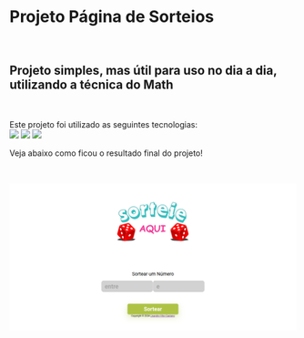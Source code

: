 <h1>Projeto Página de Sorteios</h1>
<br>
<h2>Projeto simples, mas útil para uso no dia a dia, utilizando a técnica do Math</h2>
<br>
<p>Este projeto foi utilizado as seguintes tecnologias:
<br>
 <img src="https://img.shields.io/badge/HTML5-E34F26?style=for-the-badge&logo=html5&logoColor=white" />
  <img src="https://img.shields.io/badge/CSS3-1572B6?style=for-the-badge&logo=css3&logoColor=white" />
  <img src="https://img.shields.io/badge/JavaScript-323330?style=for-the-badge&logo=javascript&logoColor=F7DF1E" />
  <br>
  <p>Veja abaixo como ficou o resultado final do projeto!</p>
  <br>
</p>
<img src="https://github.com/lisandro-vitor/Sorteio/blob/main/screenshot-sorteio.png" />
